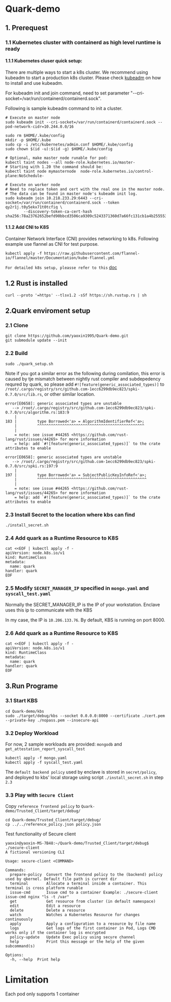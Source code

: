 # Quark-demo


## 1. Prerequest
### 1.1 Kubernetes cluster with containerd as high level runtime is ready

#### 1.1.1  Kubernetes cluser quick setup:
There are multiple ways to start a k8s cluster. We recommend using kubeadm to start a production k8s cluster. Please check [kubeadm](https://kubernetes.io/docs/reference/setup-tools/kubeadm/) on how to install and use kubeadm.

For kubeadm init and join command, need to set parameter "--cri-socket=/var/run/containerd/containerd.sock".

Following is sample kubeadm command to init a cluster.
```
# Execute on master node
sudo kubeadm init --cri-socket=/var/run/containerd/containerd.sock --pod-network-cidr=10.244.0.0/16

sudo rm $HOME/.kube/config
mkdir -p $HOME/.kube
sudo cp -i /etc/kubernetes/admin.conf $HOME/.kube/config
sudo chown $(id -u):$(id -g) $HOME/.kube/config

# Optional, make master node runable for pod:
kubectl taint nodes --all node-role.kubernetes.io/master-
# Starting with 1.20 the command should be: 
kubectl taint node mymasternode  node-role.kubernetes.io/control-plane:NoSchedule-
```

```
# Execute on worker node
# Need to replace token and cert with the real one in the master node. 
# The data can be found in master node's kubeadm init log.
sudo kubeadm join 10.218.233.29:6443 --cri-socket=/var/run/containerd/containerd.sock --token qy2r1j.t0y5ekx71t0tcfiq \
        --discovery-token-ca-cert-hash sha256:78a23762652befd90bbcd3506ca9309c5243371360d7a66fc131cb1a4b255553
```

#### 1.1.2 Add CNI to K8S
Container Network Interface (CNI) provides networking to k8s. Following example use flannel as CNI for test purpose.
```
kubectl apply -f https://raw.githubusercontent.com/flannel-io/flannel/master/Documentation/kube-flannel.yml
```

``For detailed k8s setup, pleasse refer to this`` [doc](https://computingforgeeks.com/deploy-kubernetes-cluster-on-ubuntu-with-kubeadm/)

## 1.2 Rust is installed
```
curl --proto '=https' --tlsv1.2 -sSf https://sh.rustup.rs | sh
```

## 2.Quark enviroment setup


###  2.1 Clone
```
git clone https://github.com/yaoxin1995/Quark-demo.git
git submodule update --init
```

### 2.2 Build
```
sudo ./quark_setup.sh
```

Note if you got a similar error as the following during comilation, this error is caused by tje mismatch between nightly rust compiler and subdepedency requred by quark, so  please add `#![feature(generic_associated_types)]` to  `/root/.cargo/registry/src/github.com-1ecc6299db9ec823/spki-0.7.0/src/lib.rs`, or other similar location.
```
error[E0658]: generic associated types are unstable
   --> /root/.cargo/registry/src/github.com-1ecc6299db9ec823/spki-0.7.0/src/algorithm.rs:183:9
    |
183 |         type Borrowed<'a> = AlgorithmIdentifierRef<'a>;
    |         ^^^^^^^^^^^^^^^^^^^^^^^^^^^^^^^^^^^^^^^^^^^^^^^
    |
    = note: see issue #44265 <https://github.com/rust-lang/rust/issues/44265> for more information
    = help: add `#![feature(generic_associated_types)]` to the crate attributes to enable

error[E0658]: generic associated types are unstable
   --> /root/.cargo/registry/src/github.com-1ecc6299db9ec823/spki-0.7.0/src/spki.rs:197:9
    |
197 |         type Borrowed<'a> = SubjectPublicKeyInfoRef<'a>;
    |         ^^^^^^^^^^^^^^^^^^^^^^^^^^^^^^^^^^^^^^^^^^^^^^^^
    |
    = note: see issue #44265 <https://github.com/rust-lang/rust/issues/44265> for more information
    = help: add `#![feature(generic_associated_types)]` to the crate attributes to enable
```

### 2.3 Install Secret to the location where kbs can find

```
./install_secret.sh
```

### 2.4 Add quark as a Runtime Resource to K8S

```
cat <<EOF | kubectl apply -f -
apiVersion: node.k8s.io/v1
kind: RuntimeClass
metadata:
  name: quark
handler: quark
EOF
```

### 2.5 Modify `SECRET_MANAGER_IP` specified in `mongo.yaml` and `syscall_test.yaml`
Normally the SECRET_MANAGER_IP is the IP of your workstation. Enclave uses this ip to communicate with the KBS

In my case, the IP is `10.206.133.76`. By default, KBS is running on port 8000.


### 2.6 Add quark as a Runtime Resource to K8S
```
cat <<EOF | kubectl apply -f -
apiVersion: node.k8s.io/v1
kind: RuntimeClass
metadata:
  name: quark
handler: quark
EOF
```


## 3.Run Programe
### 3.1 Start KBS
```
cd Quark-demo/kbs
sudo ./target/debug/kbs --socket 0.0.0.0:8000 --certificate ./cert.pem --private-key ./nopass.pem --insecure-api
```


### 3.2 Deploy Workload

For now, 2 sample workloads are provided:  `mongodb` and `get_attestation_report_syscall_test`
```
kubectl apply -f mongo.yaml
kubectl apply -f syscall_test.yaml
```

The `default backend policy` used by enclave  is stored in `secret/policy`, and deployed to kbs' local storage using script `./install_secret.sh` in step `2.3`


### 3.3 Play with `Secure Client`
Copy `reference frontend policy` to `Quark-demo/Trusted_Client/target/debug/`
```
cd Quark-demo/Trusted_Client/target/debug/
cp ../../reference_policy.json policy.json
```

Test functionality of Secure client
```
yaoxin@yaoxin-MS-7B48:~/Quark-demo/Trusted_Client/target/debug$ ./secure-client 
A fictional versioning CLI

Usage: secure-client <COMMAND>

Commands:
  prepare-policy  Convert the frontend policy to the (backend) policy used by qkernel. Default file path is current dir
  terminal        Allocate a terminal inside a container. This terminal is cross platform runable
  issue-cmd       Issue cmd to a container Example: ./secure-client issue-cmd nginx "ls -t /var"
  get             Get resource from cluster (in default namespace)
  edit            Edit a resource
  delete          Delete a resource
  watch           Watches a Kubernetes Resource for changes continuously
  apply           Apply a configuration to a resource by file name
  logs            Get logs of the first container in Pod, Logs CMD works only if the container log is encrypted
  policy-update   Update Exec policy using secure channel
  help            Print this message or the help of the given subcommand(s)

Options:
  -h, --help  Print help
```



# Limitation

Each pod only supports 1 container 





